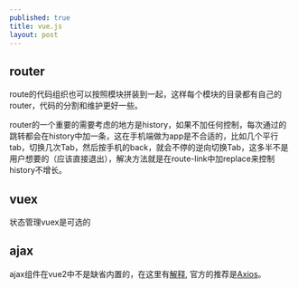 ```yaml
---
published: true
title: vue.js
layout: post
---
```


## router
route的代码组织也可以按照模块拼装到一起，这样每个模块的目录都有自己的router，代码的分割和维护更好一些。

router的一个重要的需要考虑的地方是history，如果不加任何控制，每次通过<router-Link>的跳转都会在history中加一条，这在手机端做为app是不合适的，比如几个平行tab，切换几次Tab，然后按手机的back，就会不停的逆向切换Tab，这多半不是用户想要的（应该直接退出），解决方法就是在route-link中加replace来控制history不增长。

## vuex
状态管理vuex是可选的

## ajax
ajax组件在vue2中不是缺省内置的，在这里有[解释](https://medium.com/the-vue-point/retiring-vue-resource-871a82880af4), 官方的推荐是[Axios](https://github.com/mzabriskie/axios)。
